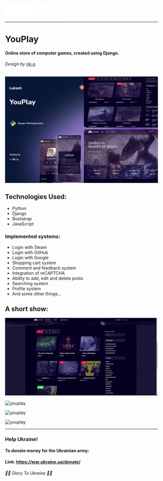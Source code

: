 ![youplay](https://github.com/AlexanderLukash/YouPlay/blob/main/static/dark/assets/images/logo.png?raw=true)
___
# YouPlay
#### Online store of computer games, created using Django.
###### Design by [nk-o](https://github.com/nk-o)


<img src="/gif/Thumbnail2.jpg">

<h2>Technologies Used:</h2>
<ul>
    <li>Python</li>
    <li>Django</li>
    <li>Bootstrap</li>
    <li>JavaScript</li>
</ul>

### Implemented systems:
+ Login with Steam
+ Login with GitHub
+ Login with Google
+ Shopping cart system
+ Comment and feedback system
+ Integration of reCAPTCHA
+ Ability to add, edit and delete posts
+ Searching system
+ Profile system
+ And some other things...

## A short show: 
![youplay](https://github.com/AlexanderLukash/YouPlay/blob/main/gif/15ced646-c025-43ba-8a7d-8fae9ff9058f%20(online-video-cutter.com).gif?raw=true)

![youplay](https://github.com/AlexanderLukash/YouPlay/blob/main/gif/7722ed36-4a01-4782-8610-047de3e43bbb%20(online-video-cutter.com).gif?raw=true)

![youplay](https://github.com/AlexanderLukash/YouPlay/blob/main/gif/8163dafb-c91e-42fb-9540-e4f984bc36da%20(online-video-cutter.com).gif?raw=true)

![youplay](https://github.com/AlexanderLukash/YouPlay/blob/main/gif/c4e5ca4f-a8d0-4886-8d0a-e189e4650c27%20(online-video-cutter.com)%20(1).gif?raw=true)
  ___


### Help Ukraine!	

  #### To donate money for the Ukrainian army:

  #### Link: https://war.ukraine.ua/donate/

  ###### 💙💛 Glory To Ukraine 💙💛
